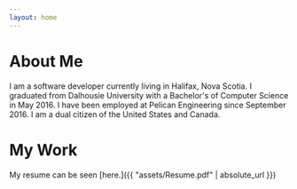 ```yaml
---
layout: home
---
```

# About Me
I am a software developer currently living in Halifax, Nova Scotia. I graduated from Dalhousie University with a Bachelor's of Computer Science in May 2016. 
I have been employed at Pelican Engineering since September 2016. I am a dual citizen of the United States and Canada. 

# My Work
My resume can be seen [here.]({{ "assets/Resume.pdf" | absolute_url }})